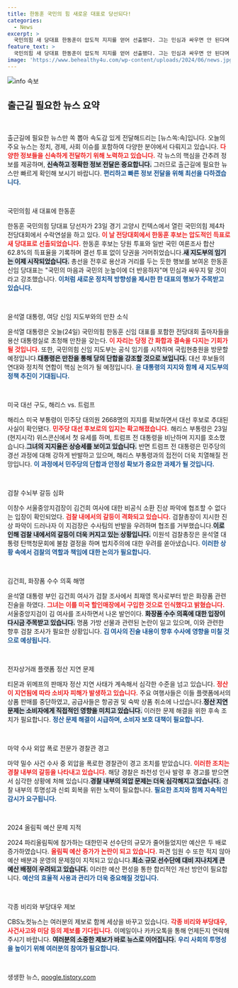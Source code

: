 ```yaml
---
title: 한동훈 국민의 힘 새로운 대표로 당선되다!
categories:
  - News
excerpt: >
  국민의힘 새 당대표 한동훈이 압도적 지지를 얻어 선출됐다. 그는 민심과 싸우면 안 된다며 국민의 눈높이 반응을 강조했다. 한 대표는 여당의 변화와 화합을 도모할 것을 다짐했다.
feature_text: >
  국민의힘 새 당대표 한동훈이 압도적 지지를 얻어 선출됐다. 그는 민심과 싸우면 안 된다며 국민의 눈높이 반응을 강조했다. 한 대표는 여당의 변화와 화합을 도모할 것을 다짐했다.
image: 'https://www.behealthy4u.com/wp-content/uploads/2024/06/news.jpg'
---
```


<p><img src="https://www.behealthy4u.com/wp-content/uploads/2024/06/news.jpg" alt="info 속보" /></p>

<h2 data-ke-size="size26">출근길 필요한 뉴스 요약</h2>

<p data-ke-size="size16">&nbsp;</p>

<p>출근길에 필요한 뉴스만 쏙 뽑아 속도감 있게 전달해드리는 [뉴스쏙:속]입니다. 오늘의 주요 뉴스는 정치, 경제, 사회 이슈를 포함하여 다양한 분야에서 다뤄지고 있습니다. <b><span style="color: #ee2323;">다양한 정보들을 신속하게 전달하기 위해 노력하고 있습니다.</span></b> 각 뉴스의 핵심을 간추려 정보를 제공하며, <b><span style="background-color: #21538527;">신속하고 정확한 정보 전달은 중요합니다.</span></b> 그러므로 출근길에 필요한 뉴스만 빠르게 확인해 보시기 바랍니다. <b><span style="color: #1a5490;">편리하고 빠른 정보 전달을 위해 최선을 다하겠습니다.</span></b></p>

<p data-ke-size="size16">&nbsp;</p>

<p>국민의힘 새 대표에 한동훈</p>

<p>한동훈 국민의힘 당대표 당선자가 23일 경기 고양시 킨텍스에서 열린 국민의힘 제4차 전당대회에서 수락연설을 하고 있다. <b><span style="color: #ee2323;">이 날 전당대회에서 한동훈 후보는 압도적인 득표로 새 당대표로 선출되었습니다.</span></b> 한동훈 후보는 당원 투표와 일반 국민 여론조사 합산 62.8%의 득표율을 기록하며 결선 투표 없이 당권을 거머쥐었습니다.<b><span style="background-color: #21538527;">새 지도부의 임기는 이제 시작되었습니다.</span></b> 총선을 전후로 용산과 거리를 두는 듯한 행보를 보여온 한동훈 신임 당대표는 "국민의 마음과 국민의 눈높이에 더 반응하자"며 민심과 싸우지 말 것이라고 강조했습니다. <b><span style="color: #1a5490;">이처럼 새로운 정치적 방향성을 제시한 한 대표의 행보가 주목받고 있습니다.</span></b></p>

<p data-ke-size="size16">&nbsp;</p>

<p>윤석열 대통령, 여당 신임 지도부와의 만찬 소식</p>

<p>윤석열 대통령은 오늘(24일) 국민의힘 한동훈 신임 대표를 포함한 전당대회 출마자들을 용산 대통령실로 초청해 만찬을 갖는다. <b><span style="color: #ee2323;">이 자리는 당정 간 화합과 결속을 다지는 기회가 될 것입니다.</span></b> 또한, 국민의힘 신임 지도부는 공식 임기를 시작하며 국립현충원을 방문할 예정입니다.<b><span style="background-color: #21538527;">대통령은 만찬을 통해 당의 단합을 강조할 것으로 보입니다.</span></b> 대선 후보들의 연대와 정치적 연합이 핵심 논의가 될 예정입니다. <b><span style="color: #1a5490;">윤 대통령의 지지와 함께 새 지도부의 정책 추진이 기대됩니다.</span></b></p>

<p data-ke-size="size16">&nbsp;</p>

<p>미국 대선 구도, 해리스 vs. 트럼프</p>

<p>해리스 미국 부통령이 민주당 대의원 2668명의 지지를 확보하면서 대선 후보로 추대된 사실이 확인됐다. <b><span style="color: #ee2323;">민주당 대선 후보로의 입지는 확고해졌습니다.</span></b> 해리스 부통령은 23일(현지시각) 위스콘신에서 첫 유세를 하며, 트럼프 전 대통령을 비난하며 지지를 호소했습니다.<b><span style="background-color: #21538527;">그녀의 지지율은 상승세를 보이고 있습니다.</span></b> 반면 트럼프 전 대통령은 민주당의 경선 과정에 대해 강하게 반발하고 있으며, 해리스 부통령과의 접전이 더욱 치열해질 전망입니다. <b><span style="color: #1a5490;">이 과정에서 민주당의 단합과 안정성 확보가 중요한 과제가 될 것입니다.</span></b></p>

<p data-ke-size="size16">&nbsp;</p>

<p>검찰 수뇌부 갈등 심화</p>

<p>이창수 서울중앙지검장이 김건희 여사에 대한 비공식 소환 진상 파악에 협조할 수 없다는 입장이 확인되었다. <b><span style="color: #ee2323;">검찰 내에서의 갈등이 격화되고 있습니다.</span></b> 검찰총장이 지시한 진상 파악이 드러나자 이 지검장은 수사팀의 반발을 우려하며 협조를 거부했습니다.<b><span style="background-color: #21538527;">이로 인해 검찰 내에서의 갈등이 더욱 커지고 있는 상황입니다.</span></b> 이원석 검찰총장은 윤석열 대통령 탄핵청문회에 불참 결정을 하며 법치주의에 대한 우려를 쏟아냈습니다. <b><span style="color: #1a5490;">이러한 상황 속에서 검찰의 역할과 책임에 대한 논의가 필요합니다.</span></b></p>

<p data-ke-size="size16">&nbsp;</p>

<p>김건희, 화장품 수수 의혹 해명</p>

<p>윤석열 대통령 부인 김건희 여사가 검찰 조사에서 최재영 목사로부터 받은 화장품 관련 진술을 하였다. <b><span style="color: #ee2323;">그녀는 이를 미국 할인매장에서 구입한 것으로 인식했다고 밝혔습니다.</span></b> 서울중앙지검이 김 여사를 조사하면서 나온 발언이다. <b><span style="background-color: #21538527;">화장품 수수 의혹에 대한 입장이 다시금 주목받고 있습니다.</span></b> 명품 가방 선물과 관련된 논란이 일고 있으며, 이와 관련한 향후 검찰 조사가 필요한 상황입니다. <b><span style="color: #1a5490;">김 여사의 진술 내용이 향후 수사에 영향을 미칠 것으로 예상됩니다.</span></b></p>

<p data-ke-size="size16">&nbsp;</p>

<p>전자상거래 플랫폼 정산 지연 문제</p>

<p>티몬과 위메프의 판매자 정산 지연 사태가 계속해서 심각한 수준을 넘고 있습니다. <b><span style="color: #ee2323;">정산이 지연됨에 따라 소비자 피해가 발생하고 있습니다.</span></b> 주요 여행사들은 이들 플랫폼에서의 상품 판매를 중단하였고, 공급사들은 항공권 및 숙박 상품 취소에 나섰습니다.<b><span style="background-color: #21538527;">정산 지연 문제는 소비자에게 직접적인 영향을 미치고 있습니다.</span></b> 이러한 문제 해결을 위한 후속 조치가 필요합니다. <b><span style="color: #1a5490;">정산 문제 해결이 시급하며, 소비자 보호 대책이 필요합니다.</span></b></p>

<p data-ke-size="size16">&nbsp;</p>

<p>마약 수사 외압 폭로 전문가 경찰관 경고</p>

<p>마약 밀수 사건 수사 중 외압을 폭로한 경찰관이 경고 조치를 받았습니다. <b><span style="color: #ee2323;">이러한 조치는 경찰 내부의 갈등을 나타내고 있습니다.</span></b> 해당 경찰은 좌천성 인사 발령 후 경고를 받으면서 심각한 상황에 처해 있습니다.<b><span style="background-color: #21538527;">경찰 내부의 외압 문제는 더욱 심각해지고 있습니다.</span></b> 경찰 내부의 투명성과 신뢰 회복을 위한 노력이 필요합니다. <b><span style="color: #1a5490;">필요한 조치와 함께 지속적인 감시가 요구됩니다.</span></b></p>

<p data-ke-size="size16">&nbsp;</p>

<p>2024 올림픽 예산 문제 지적</p>

<p>2024 파리올림픽에 참가하는 대한민국 선수단의 규모가 줄어들었지만 예산은 두 배로 증가하였습니다. <b><span style="color: #ee2323;">올림픽 예산 증가가 논란이 되고 있습니다.</span></b> 파견 임원 수 또한 적지 않아 예산 배분과 운영의 문제점이 지적되고 있습니다.<b><span style="background-color: #21538527;">최소 규모 선수단에 대비 지나치게 큰 예산 배정이 우려되고 있습니다.</span></b> 이러한 예산 편성을 통한 합리적인 개선 방안이 필요합니다. <b><span style="color: #1a5490;">예산의 효율적 사용과 관리가 더욱 중요해질 것입니다.</span></b></p>

<p data-ke-size="size16">&nbsp;</p>

<p>각종 비리와 부당대우 제보</p>

<p>CBS노컷뉴스는 여러분의 제보로 함께 세상을 바꾸고 있습니다. <b><span style="color: #ee2323;">각종 비리와 부당대우, 사건사고와 미담 등의 제보를 기다립니다.</span></b> 이메일이나 카카오톡을 통해 언제든지 연락해 주시기 바랍니다. <b><span style="background-color: #21538527;">여러분의 소중한 제보가 바로 뉴스로 이어집니다.</span></b> <b><span style="color: #1a5490;">우리 사회의 투명성을 높이기 위해 여러분의 참여가 필요합니다.</span></b></p>

<p data-ke-size="size16">&nbsp;</p>
생생한 뉴스, <a href="https://qoogle.tistory.com" rel="dofollow">qoogle.tistory.com</a>


